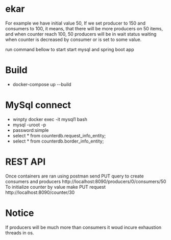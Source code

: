 # ekar
 
For example we have initial value 50, If we set producer to 150 and consumers to 100, it means, that there will be more producers on 50 items,
 and when counter reach 100, 50 producers will be in wait status waiting when counter is decreased by consumer or is set to some value.
 
 run command bellow to start start mysql and spring boot app

# Build
* docker-compose up --build
 
# MySql connect
* winpty docker exec -it mysql1 bash
* mysql -uroot -p
* password:simple
* select * from counterdb.request_info_entity;
* select * from counterdb.border_info_entity;

# REST API
Once containers are ran using postman send PUT query to create consumers and producers
http://localhost:8090/producers/0/consumers/50
To initialize counter by value make PUT request 
http://localhost:8090/counter/30

 
# Notice
 If producers will be much more than consumers it woud incure exhaustion threads in os. 
